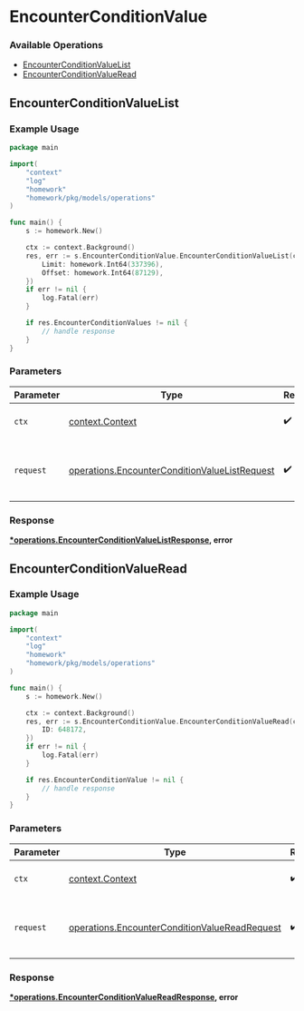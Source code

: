 # EncounterConditionValue

### Available Operations

* [EncounterConditionValueList](#encounterconditionvaluelist)
* [EncounterConditionValueRead](#encounterconditionvalueread)

## EncounterConditionValueList

### Example Usage

```go
package main

import(
	"context"
	"log"
	"homework"
	"homework/pkg/models/operations"
)

func main() {
    s := homework.New()

    ctx := context.Background()
    res, err := s.EncounterConditionValue.EncounterConditionValueList(ctx, operations.EncounterConditionValueListRequest{
        Limit: homework.Int64(337396),
        Offset: homework.Int64(87129),
    })
    if err != nil {
        log.Fatal(err)
    }

    if res.EncounterConditionValues != nil {
        // handle response
    }
}
```

### Parameters

| Parameter                                                                                                      | Type                                                                                                           | Required                                                                                                       | Description                                                                                                    |
| -------------------------------------------------------------------------------------------------------------- | -------------------------------------------------------------------------------------------------------------- | -------------------------------------------------------------------------------------------------------------- | -------------------------------------------------------------------------------------------------------------- |
| `ctx`                                                                                                          | [context.Context](https://pkg.go.dev/context#Context)                                                          | :heavy_check_mark:                                                                                             | The context to use for the request.                                                                            |
| `request`                                                                                                      | [operations.EncounterConditionValueListRequest](../../models/operations/encounterconditionvaluelistrequest.md) | :heavy_check_mark:                                                                                             | The request object to use for the request.                                                                     |


### Response

**[*operations.EncounterConditionValueListResponse](../../models/operations/encounterconditionvaluelistresponse.md), error**


## EncounterConditionValueRead

### Example Usage

```go
package main

import(
	"context"
	"log"
	"homework"
	"homework/pkg/models/operations"
)

func main() {
    s := homework.New()

    ctx := context.Background()
    res, err := s.EncounterConditionValue.EncounterConditionValueRead(ctx, operations.EncounterConditionValueReadRequest{
        ID: 648172,
    })
    if err != nil {
        log.Fatal(err)
    }

    if res.EncounterConditionValue != nil {
        // handle response
    }
}
```

### Parameters

| Parameter                                                                                                      | Type                                                                                                           | Required                                                                                                       | Description                                                                                                    |
| -------------------------------------------------------------------------------------------------------------- | -------------------------------------------------------------------------------------------------------------- | -------------------------------------------------------------------------------------------------------------- | -------------------------------------------------------------------------------------------------------------- |
| `ctx`                                                                                                          | [context.Context](https://pkg.go.dev/context#Context)                                                          | :heavy_check_mark:                                                                                             | The context to use for the request.                                                                            |
| `request`                                                                                                      | [operations.EncounterConditionValueReadRequest](../../models/operations/encounterconditionvaluereadrequest.md) | :heavy_check_mark:                                                                                             | The request object to use for the request.                                                                     |


### Response

**[*operations.EncounterConditionValueReadResponse](../../models/operations/encounterconditionvaluereadresponse.md), error**

